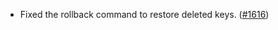 - Fixed the rollback command to restore deleted keys.
  ([\#1616](https://github.com/anoma/namada/pull/1616))